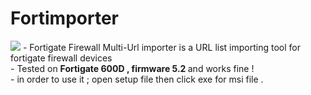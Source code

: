 # Fortimporter
<img src="https://portforward.com/help/firewall-to-internet.jpg">
- Fortigate Firewall Multi-Url importer is a URL list importing tool for fortigate firewall devices  </br>
- Tested on <b>Fortigate 600D , firmware 5.2 </b>and works fine ! </br>
- in order to use it ; open setup file then click exe for msi file . 


